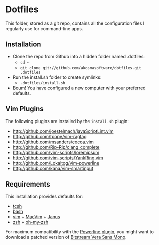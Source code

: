Dotfiles
========

This folder, stored as a git repo, contains all the configuration files
I regularly use for command-line apps.

Installation
------------

- Clone the repo from Github into a hidden folder named .dotfiles:
    - `cd ~`
    - `git clone git://github.com/akosmasoftware/dotfiles.git .dotfiles`
- Run the install.sh folder to create symlinks:
    - `.dotfiles/install.sh`
- Boum! You have configured a new computer with your preferred defaults.

Vim Plugins
-----------

The following plugins are installed by the `install.sh` plugin:

- http://github.com/joestelmach/javaScriptLint.vim
- http://github.com/tpope/vim-ragtag
- http://github.com/msanders/cocoa.vim
- http://github.com/Rip-Rip/clang_complete
- http://github.com/vim-scripts/loremipsum
- http://github.com/vim-scripts/YankRing.vim
- http://github.com/Lokaltog/vim-powerline
- http://github.com/kana/vim-smartinput

Requirements
------------

This installation provides defaults for:

- [tcsh][5]
- [bash][4]
- [vim][3] + [MacVim][1] + [Janus][2]
- [zsh][6] + [oh-my-zsh][7]

For maximum compatibility with the [Powerline plugin][8], you might want
to download a patched version of [Bitstream Vera Sans Mono][9].

[1]:http://code.google.com/p/macvim/
[2]:https://github.com/carlhuda/janus
[3]:http://www.vim.org/
[4]:http://en.wikipedia.org/wiki/Bash_(Unix_shell)
[5]:http://www.tcsh.org/Welcome
[6]:http://www.zsh.org/
[7]:https://github.com/robbyrussell/oh-my-zsh
[8]:https://github.com/Lokaltog/vim-powerline
[9]:https://gist.github.com/1695735/

